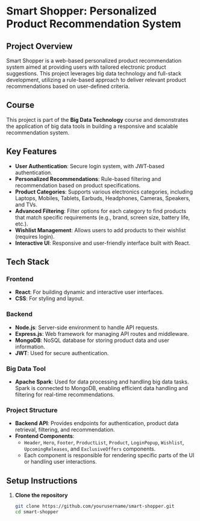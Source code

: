 # Smart Shopper: Personalized Product Recommendation System

## Project Overview
Smart Shopper is a web-based personalized product recommendation system aimed at providing users with tailored electronic product suggestions. This project leverages big data technology and full-stack development, utilizing a rule-based approach to deliver relevant product recommendations based on user-defined criteria.

## Course
This project is part of the **Big Data Technology** course and demonstrates the application of big data tools in building a responsive and scalable recommendation system.

## Key Features
- **User Authentication**: Secure login system, with JWT-based authentication.
- **Personalized Recommendations**: Rule-based filtering and recommendation based on product specifications.
- **Product Categories**: Supports various electronics categories, including Laptops, Mobiles, Tablets, Earbuds, Headphones, Cameras, Speakers, and TVs.
- **Advanced Filtering**: Filter options for each category to find products that match specific requirements (e.g., brand, screen size, battery life, etc.).
- **Wishlist Management**: Allows users to add products to their wishlist (requires login).
- **Interactive UI**: Responsive and user-friendly interface built with React.

## Tech Stack
### Frontend
- **React**: For building dynamic and interactive user interfaces.
- **CSS**: For styling and layout.

### Backend
- **Node.js**: Server-side environment to handle API requests.
- **Express.js**: Web framework for managing API routes and middleware.
- **MongoDB**: NoSQL database for storing product data and user information.
- **JWT**: Used for secure authentication.

### Big Data Tool
- **Apache Spark**: Used for data processing and handling big data tasks. Spark is connected to MongoDB, enabling efficient data handling and filtering for real-time recommendations.

### Project Structure
- **Backend API**: Provides endpoints for authentication, product data retrieval, filtering, and recommendation.
- **Frontend Components**: 
  - `Header`, `Hero`, `Footer`, `ProductList`, `Product`, `LoginPopup`, `Wishlist`, `UpcomingReleases`, and `ExclusiveOffers` components.
  - Each component is responsible for rendering specific parts of the UI or handling user interactions.

## Setup Instructions

1. **Clone the repository**
   ```bash
   git clone https://github.com/yourusername/smart-shopper.git
   cd smart-shopper
